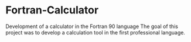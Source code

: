 # Fortran-Calculator
Development of a calculator in the Fortran 90 language
The goal of this project was to develop a calculation tool in the first professional language.
